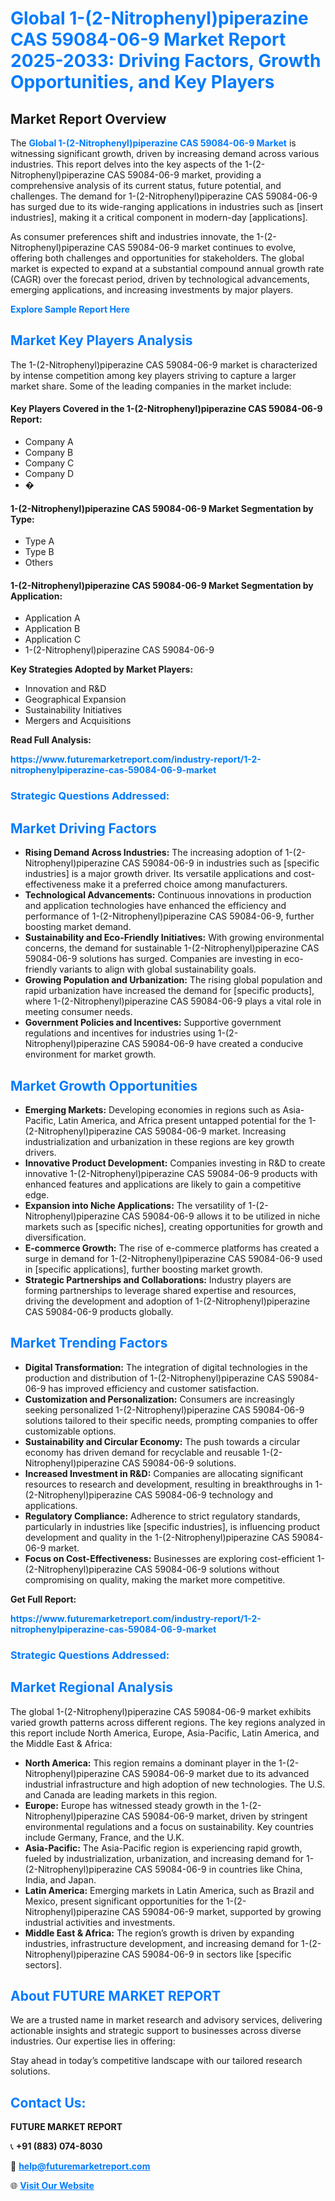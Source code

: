 <h1 style="color: #007BFF;">Global 1-(2-Nitrophenyl)piperazine CAS 59084-06-9 Market Report 2025-2033: Driving Factors, Growth Opportunities, and Key Players</h1>

<section id="overview">
<h2>Market Report Overview</h2>
<p>The <a href="https://www.futuremarketreport.com/industry-report/1-2-nitrophenylpiperazine-cas-59084-06-9-market" style="color: #007BFF; text-decoration: none;"><strong>Global 1-(2-Nitrophenyl)piperazine CAS 59084-06-9 Market</strong></a> is witnessing significant growth, driven by increasing demand across various industries. This report delves into the key aspects of the 1-(2-Nitrophenyl)piperazine CAS 59084-06-9 market, providing a comprehensive analysis of its current status, future potential, and challenges. The demand for 1-(2-Nitrophenyl)piperazine CAS 59084-06-9 has surged due to its wide-ranging applications in industries such as [insert industries], making it a critical component in modern-day [applications].</p>
<p>As consumer preferences shift and industries innovate, the 1-(2-Nitrophenyl)piperazine CAS 59084-06-9 market continues to evolve, offering both challenges and opportunities for stakeholders. The global market is expected to expand at a substantial compound annual growth rate (CAGR) over the forecast period, driven by technological advancements, emerging applications, and increasing investments by major players.</p>
</section>

<section id="overview">
<p><a href="https://www.futuremarketreport.com/request-sample/reportId=111624" style="color: #007BFF; text-decoration: none;"><strong>Explore Sample Report Here</strong></a></p>
</section>

<section id="key-players">
<h2 style="color: #007BFF;">Market Key Players Analysis</h2>
<p>The 1-(2-Nitrophenyl)piperazine CAS 59084-06-9 market is characterized by intense competition among key players striving to capture a larger market share. Some of the leading companies in the market include:</p>
<h4>Key Players Covered in the 1-(2-Nitrophenyl)piperazine CAS 59084-06-9 Report:</h4>
<ul><li>Company A</li><li>Company B</li><li>Company C</li><li>Company D</li><li>�</li></ul>
<h4>1-(2-Nitrophenyl)piperazine CAS 59084-06-9 Market Segmentation by Type:</h4>
<ul><li>Type A</li><li>Type B</li><li>Others</li></ul>

<h4>1-(2-Nitrophenyl)piperazine CAS 59084-06-9 Market Segmentation by Application:</h4>
<ul><li>Application A</li><li>Application B</li><li>Application C</li><li>1-(2-Nitrophenyl)piperazine CAS 59084-06-9</li></ul>
<p><strong>Key Strategies Adopted by Market Players:</strong></p>
<ul>
<li>Innovation and R&D</li>
<li>Geographical Expansion</li>
<li>Sustainability Initiatives</li>
<li>Mergers and Acquisitions</li>
</ul>
</section>

<section>
<p><strong>Read Full Analysis: </strong></p><a href="https://www.futuremarketreport.com/industry-report/1-2-nitrophenylpiperazine-cas-59084-06-9-market" style="color: #007BFF; text-decoration: none;"><strong>https://www.futuremarketreport.com/industry-report/1-2-nitrophenylpiperazine-cas-59084-06-9-market</strong></a>
<h3 style="color: #007BFF;">Strategic Questions Addressed:</h3>
</section>

<section id="driving-factors">
<h2 style="color: #007BFF;">Market Driving Factors</h2>
<ul>
<li><strong>Rising Demand Across Industries:</strong> The increasing adoption of 1-(2-Nitrophenyl)piperazine CAS 59084-06-9 in industries such as [specific industries] is a major growth driver. Its versatile applications and cost-effectiveness make it a preferred choice among manufacturers.</li>
<li><strong>Technological Advancements:</strong> Continuous innovations in production and application technologies have enhanced the efficiency and performance of 1-(2-Nitrophenyl)piperazine CAS 59084-06-9, further boosting market demand.</li>
<li><strong>Sustainability and Eco-Friendly Initiatives:</strong> With growing environmental concerns, the demand for sustainable 1-(2-Nitrophenyl)piperazine CAS 59084-06-9 solutions has surged. Companies are investing in eco-friendly variants to align with global sustainability goals.</li>
<li><strong>Growing Population and Urbanization:</strong> The rising global population and rapid urbanization have increased the demand for [specific products], where 1-(2-Nitrophenyl)piperazine CAS 59084-06-9 plays a vital role in meeting consumer needs.</li>
<li><strong>Government Policies and Incentives:</strong> Supportive government regulations and incentives for industries using 1-(2-Nitrophenyl)piperazine CAS 59084-06-9 have created a conducive environment for market growth.</li>
</ul>
</section>

<section id="growth-opportunities">
<h2 style="color: #007BFF;">Market Growth Opportunities</h2>
<ul>
<li><strong>Emerging Markets:</strong> Developing economies in regions such as Asia-Pacific, Latin America, and Africa present untapped potential for the 1-(2-Nitrophenyl)piperazine CAS 59084-06-9 market. Increasing industrialization and urbanization in these regions are key growth drivers.</li>
<li><strong>Innovative Product Development:</strong> Companies investing in R&D to create innovative 1-(2-Nitrophenyl)piperazine CAS 59084-06-9 products with enhanced features and applications are likely to gain a competitive edge.</li>
<li><strong>Expansion into Niche Applications:</strong> The versatility of 1-(2-Nitrophenyl)piperazine CAS 59084-06-9 allows it to be utilized in niche markets such as [specific niches], creating opportunities for growth and diversification.</li>
<li><strong>E-commerce Growth:</strong> The rise of e-commerce platforms has created a surge in demand for 1-(2-Nitrophenyl)piperazine CAS 59084-06-9 used in [specific applications], further boosting market growth.</li>
<li><strong>Strategic Partnerships and Collaborations:</strong> Industry players are forming partnerships to leverage shared expertise and resources, driving the development and adoption of 1-(2-Nitrophenyl)piperazine CAS 59084-06-9 products globally.</li>
</ul>
</section>

<section id="trending-factors">
<h2 style="color: #007BFF;">Market Trending Factors</h2>
<ul>
<li><strong>Digital Transformation:</strong> The integration of digital technologies in the production and distribution of 1-(2-Nitrophenyl)piperazine CAS 59084-06-9 has improved efficiency and customer satisfaction.</li>
<li><strong>Customization and Personalization:</strong> Consumers are increasingly seeking personalized 1-(2-Nitrophenyl)piperazine CAS 59084-06-9 solutions tailored to their specific needs, prompting companies to offer customizable options.</li>
<li><strong>Sustainability and Circular Economy:</strong> The push towards a circular economy has driven demand for recyclable and reusable 1-(2-Nitrophenyl)piperazine CAS 59084-06-9 solutions.</li>
<li><strong>Increased Investment in R&D:</strong> Companies are allocating significant resources to research and development, resulting in breakthroughs in 1-(2-Nitrophenyl)piperazine CAS 59084-06-9 technology and applications.</li>
<li><strong>Regulatory Compliance:</strong> Adherence to strict regulatory standards, particularly in industries like [specific industries], is influencing product development and quality in the 1-(2-Nitrophenyl)piperazine CAS 59084-06-9 market.</li>
<li><strong>Focus on Cost-Effectiveness:</strong> Businesses are exploring cost-efficient 1-(2-Nitrophenyl)piperazine CAS 59084-06-9 solutions without compromising on quality, making the market more competitive.</li>
</ul>
</section>

<section>
<p><strong>Get Full Report: </strong></p><a href="https://www.futuremarketreport.com/industry-report/1-2-nitrophenylpiperazine-cas-59084-06-9-market" style="color: #007BFF; text-decoration: none;"><strong>https://www.futuremarketreport.com/industry-report/1-2-nitrophenylpiperazine-cas-59084-06-9-market</strong></a>
<h3 style="color: #007BFF;">Strategic Questions Addressed:</h3>
</section>


<section id="regional-analysis">
<h2 style="color: #007BFF;">Market Regional Analysis</h2>
<p>The global 1-(2-Nitrophenyl)piperazine CAS 59084-06-9 market exhibits varied growth patterns across different regions. The key regions analyzed in this report include North America, Europe, Asia-Pacific, Latin America, and the Middle East & Africa:</p>
<ul>
<li><strong>North America:</strong> This region remains a dominant player in the 1-(2-Nitrophenyl)piperazine CAS 59084-06-9 market due to its advanced industrial infrastructure and high adoption of new technologies. The U.S. and Canada are leading markets in this region.</li>
<li><strong>Europe:</strong> Europe has witnessed steady growth in the 1-(2-Nitrophenyl)piperazine CAS 59084-06-9 market, driven by stringent environmental regulations and a focus on sustainability. Key countries include Germany, France, and the U.K.</li>
<li><strong>Asia-Pacific:</strong> The Asia-Pacific region is experiencing rapid growth, fueled by industrialization, urbanization, and increasing demand for 1-(2-Nitrophenyl)piperazine CAS 59084-06-9 in countries like China, India, and Japan.</li>
<li><strong>Latin America:</strong> Emerging markets in Latin America, such as Brazil and Mexico, present significant opportunities for the 1-(2-Nitrophenyl)piperazine CAS 59084-06-9 market, supported by growing industrial activities and investments.</li>
<li><strong>Middle East & Africa:</strong> The region’s growth is driven by expanding industries, infrastructure development, and increasing demand for 1-(2-Nitrophenyl)piperazine CAS 59084-06-9 in sectors like [specific sectors].</li>
</ul>
</section>

<footer>
<h2 style="color: #007BFF;">About FUTURE MARKET REPORT</h2>
<p>We are a trusted name in market research and advisory services, delivering actionable insights and strategic support to businesses across diverse industries. Our expertise lies in offering:</p>

<p>Stay ahead in today’s competitive landscape with our tailored research solutions.</p>

<h2 style="color: #007BFF;">Contact Us:</h2>
<p><strong>FUTURE MARKET REPORT</strong></p>
<p>📞 <strong>+91 (883) 074-8030</strong></p>
<p>📧 <strong><a href="mailto:help@futuremarketreport.com" style="color: #007BFF;">help@futuremarketreport.com</a></strong></p>
<p>🌐 <strong><a href="https://www.futuremarketreport.com/" style="color: #007BFF;">Visit Our Website</a></strong></p>
</footer>